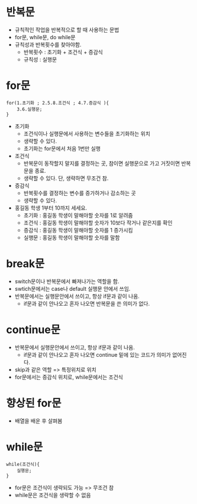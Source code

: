# 반복문

- 규칙적인 작업을 반복적으로 할 때 사용하는 문법
- for문, while문, do while문
- 규칙성과 반복횟수를 찾아야함.
  - 반복횟수 : 초기화 + 조건식 + 증감식
  - 규칙성 : 실행문

# for문

```
for(1.초기화 ; 2.5.8.조건식 ; 4.7.증감식 ){
    3.6.실행문;
}
```

- 초기화
  - 조건식이나 실행문에서 사용하는 변수들을 초기화하는 위치
  - 생략할 수 있다.
  - 초기화는 for문에서 처음 1번만 실행
- 조건식
  - 반복문이 동작할지 말지를 결정하는 곳, 참이면 실행문으로 가고 거짓이면 반복문을 종료.
  - 생략할 수 있다. 단, 생략하면 무조건 참.
- 증감식
  - 반복횟수를 결정하는 변수를 증가하거나 감소하는 곳
  - 생략할 수 있다.
- 홍길동 학생 1부터 10까지 세세요.
  - 초기화 : 홍길동 학생이 말해야할 숫자를 1로 알려줌
  - 조건식 : 홍길동 학생이 말해야할 숫자가 10보다 작거나 같은지를 확인
  - 증감식 : 홍길동 학생이 말해야할 숫자를 1 증가시킴
  - 실행문 : 홍길동 학생이 말해야할 숫자를 말함

# break문

- switch문이나 반복문에서 빠져나가는 역할을 함.
- swtich문에서는 case나 default 실행문 안에서 쓰임.
- 반복문에서는 실행문안에서 쓰이고, 항상 if문과 같이 나옴.
  - if문과 같이 안나오고 혼자 나오면 반복문을 쓴 의미가 없다.

# continue문

- 반복문에서 실행문안에서 쓰이고, 항상 if문과 같이 나옴.
  - if문과 같이 안나오고 혼자 나오면 continue 밑에 있는 코드가 의미가 없어진다.
- skip과 같은 역할 => 특정위치로 위치
- for문에서는 증감식 위치로, while문에서는 조건식

# 향상된 for문

- 배열을 배운 후 살펴봄

# while문

```
while(조건식){
    실행문;
}
```

- for문은 조건식이 생략되도 가능 => 무조건 참
- while문은 조건식을 생략할 수 없음